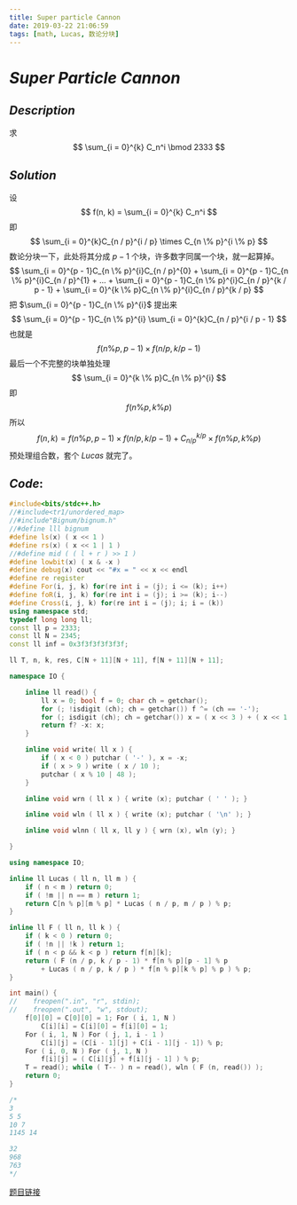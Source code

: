 ```yaml
---
title: Super particle Cannon
date: 2019-03-22 21:06:59
tags: [math, Lucas, 数论分块]
---
```


# $Super$ $Particle$ $Cannon$

## $Description$

求
$$
\sum_{i = 0}^{k} C_n^i \bmod 2333
$$

## $Solution$

设 
$$
f(n, k) = \sum_{i = 0}^{k} C_n^i
$$
即
$$
\sum_{i = 0}^{k}C_{n / p}^{i / p} \times C_{n \% p}^{i \% p}
$$
数论分块一下，此处将其分成 $p - 1$ 个块，许多数字同属一个块，就一起算掉。
$$
\sum_{i = 0}^{p - 1}C_{n \% p}^{i}C_{n / p}^{0} + \sum_{i = 0}^{p - 1}C_{n \% p}^{i}C_{n / p}^{1} + ... + \sum_{i = 0}^{p - 1}C_{n \% p}^{i}C_{n / p}^{k / p - 1} + \sum_{i = 0}^{k \% p}C_{n \% p}^{i}C_{n / p}^{k / p}
$$
把 $\sum_{i = 0}^{p - 1}C_{n \% p}^{i}$ 提出来
$$
\sum_{i = 0}^{p - 1}C_{n \% p}^{i} \sum_{i = 0}^{k}C_{n / p}^{i / p - 1}
$$
也就是
$$
f(n \% p, p - 1) \times f(n / p, k / p - 1)
$$
最后一个不完整的块单独处理
$$
\sum_{i = 0}^{k \% p}C_{n \% p}^{i}
$$
即
$$
f(n \% p,k \% p)
$$
所以
$$
f(n, k) = f(n \% p, p - 1) \times f(n / p, k / p - 1) + C_{n / p}^{k / p} \times f(n \% p, k \% p)
$$
预处理组合数，套个 $Lucas$ 就完了。

## $Code:$

```cpp
#include<bits/stdc++.h>
//#include<tr1/unordered_map>
//#include"Bignum/bignum.h"
//#define lll bignum
#define ls(x) ( x << 1 )
#define rs(x) ( x << 1 | 1 )
//#define mid ( ( l + r ) >> 1 )
#define lowbit(x) ( x & -x )
#define debug(x) cout << "#x = " << x << endl
#define re register
#define For(i, j, k) for(re int i = (j); i <= (k); i++)
#define foR(i, j, k) for(re int i = (j); i >= (k); i--)
#define Cross(i, j, k) for(re int i = (j); i; i = (k))
using namespace std;
typedef long long ll;
const ll p = 2333;
const ll N = 2345;
const ll inf = 0x3f3f3f3f3f3f;

ll T, n, k, res, C[N + 11][N + 11], f[N + 11][N + 11];

namespace IO {

    inline ll read() {
        ll x = 0; bool f = 0; char ch = getchar();
        for (; !isdigit (ch); ch = getchar()) f ^= (ch == '-');
        for (; isdigit (ch); ch = getchar()) x = ( x << 3 ) + ( x << 1 ) + ( ch ^ 48 );
        return f? -x: x;
    }

    inline void write( ll x ) {
        if ( x < 0 ) putchar ( '-' ), x = -x;
        if ( x > 9 ) write ( x / 10 );
        putchar ( x % 10 | 48 );
    }

    inline void wrn ( ll x ) { write (x); putchar ( ' ' ); }

    inline void wln ( ll x ) { write (x); putchar ( '\n' ); }

    inline void wlnn ( ll x, ll y ) { wrn (x), wln (y); }

}

using namespace IO;

inline ll Lucas ( ll n, ll m ) {
    if ( n < m ) return 0;
    if ( !m || n == m ) return 1;
    return C[n % p][m % p] * Lucas ( n / p, m / p ) % p;
}

inline ll F ( ll n, ll k ) {
    if ( k < 0 ) return 0;
    if ( !n || !k ) return 1;
    if ( n < p && k < p ) return f[n][k];
    return ( F (n / p, k / p - 1) * f[n % p][p - 1] % p 
        + Lucas ( n / p, k / p ) * f[n % p][k % p] % p ) % p;
}

int main() {
//    freopen(".in", "r", stdin);
//    freopen(".out", "w", stdout);
    f[0][0] = C[0][0] = 1; For ( i, 1, N )
        C[i][i] = C[i][0] = f[i][0] = 1;
    For ( i, 1, N ) For ( j, 1, i - 1 )
        C[i][j] = (C[i - 1][j] + C[i - 1][j - 1]) % p;
    For ( i, 0, N ) For ( j, 1, N ) 
        f[i][j] = ( C[i][j] + f[i][j - 1] ) % p;
    T = read(); while ( T-- ) n = read(), wln ( F (n, read()) );
    return 0;
}

/*
3
5 5
10 7
1145 14

32
968
763
*/
```

[题目链接](https://www.luogu.org/problemnew/show/P4345)